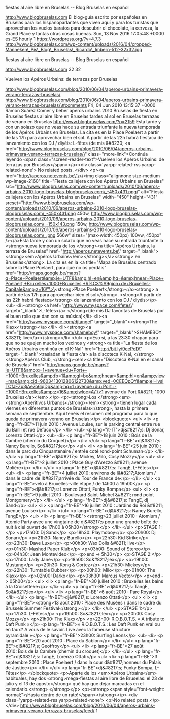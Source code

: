 fiestas al aire libre en Bruselas -- Blog Bruselas en español

http://www.blogbruselas.com El blog-guía escrito por españoles en
Bruselas para los hispanoparlantes que viven aquí y para los turistas
que aprovechan los vuelos baratos para descubrir el chocolate, la
cerveza, la Grand Place y tantas otras cosas buenas. Sun, 13 Nov 2016
17:05:48 +0000 es-ES hourly 1 https://wordpress.org/?v=4.7.3
http://www.blogbruselas.com/wp-content/uploads/2016/04/cropped-Manneken\_Pis\_Blog\_Bruselas\_Ricardo\_Imbern-512-32x32.jpg

fiestas al aire libre en Bruselas -- Blog Bruselas en español

http://www.blogbruselas.com 32 32

Vuelven los Apéros Urbains: de terrazas por Bruselas

http://www.blogbruselas.com/blog/2010/06/04/aperos-urbains-primavera-verano-terrazas-bruselas/
http://www.blogbruselas.com/blog/2010/06/04/aperos-urbains-primavera-verano-terrazas-bruselas/\#comments
Fri, 04 Jun 2010 13:15:37 +0000 Ramón Suárez Comer y beber aperos
urbains 2010 Bruselas de fiesta en Bruselas fiestas al aire libre en
Bruselas tardes al sol en Bruselas terrazas de verano en Bruselas
http://www.blogbruselas.com/?p=2159 Esta tarde y con un solazo que no
veas hace su entrada triunfante la nueva temporada de los Apéros Urbains
en Bruselas. La cita es en la Place Poelaert a partir de las 17h para
aprovechar bien el sol. A partir de las 22h habrá fiestaca de
lanzamiento con los DJ / diyéis: L-fêtes (de mis &\#8230; \<a
href=\"http://www.blogbruselas.com/blog/2010/06/04/aperos-urbains-primavera-verano-terrazas-bruselas/\"
class=\"more-link\"\>Continúa leyendo \<span
class=\"screen-reader-text\"\>Vuelven los Apéros Urbains: de terrazas
por Bruselas\</span\>\</a\>\<div class=\'yarpp-related-rss
yarpp-related-none\'\> No related posts. \</div\> \<p\>\<a
href=\"http://aperos.netevents.be\"\>\<img class=\"alignnone size-medium
wp-image-2160\" title=\"Fiesta callejera con los Apéros Urbains en
Bruselas\"
src=\"http://www.blogbruselas.com/wp-content/uploads/2010/06/aperos-urbains-2010-logo-bruselas-blogbruselas.com\_-450x431.png\"
alt=\"Fiesta callejera con los Apéros Urbains en Bruselas\"
width=\"450\" height=\"431\"
srcset=\"http://www.blogbruselas.com/wp-content/uploads/2010/06/aperos-urbains-2010-logo-bruselas-blogbruselas.com\_-450x431.png
450w,
http://www.blogbruselas.com/wp-content/uploads/2010/06/aperos-urbains-2010-logo-bruselas-blogbruselas.com\_-150x143.png
150w,
http://www.blogbruselas.com/wp-content/uploads/2010/06/aperos-urbains-2010-logo-bruselas-blogbruselas.com\_.png
566w\" sizes=\"(max-width: 450px) 100vw, 450px\" /\>\</a\>Esta tarde y
con un solazo que no veas hace su entrada triunfante la \<strong\>nueva
temporada de los \</strong\>\<a title=\"Apéros Urbains, la terraza de
Bruselas\" href=\"http://aperos.netevents.be\"
target=\"\_blank\"\>\<strong\>\<em\>Apéros
Urbains\</em\>\</strong\>\</a\>\<strong\> en Bruselas\</strong\>. La
cita es en la \<a title=\"Mapa de Bruselas centrado sobre la Place
Poelaert, para que no os perdáis\"
href=\"http://maps.google.be/maps?q=Place+Poelaert&amp;ie=UTF8&amp;hl=en&amp;hq=&amp;hnear=Place+Poelaert,+Bruxelles+1000+Bruxelles,+R%C3%A9gion+de+Bruxelles-Capitale&amp;z=16\"\>\<strong\>Place
Poelaert\</strong\>\</a\>\<strong\> a partir de las 17h para aprovechar
bien el sol\</strong\>. \<strong\>A partir de las 22h habrá
fiestaca\</strong\> de lanzamiento con los DJ / diyéis:\</p\> \<ul\>
\<li\>\<strong\>\<a href=\"http://www.myspace.com/lfetes\"
target=\"\_blank\"\>L-fêtes\</a\> \</strong\>(de mis DJ favoritas de
Bruselas por el buen rollo que dan con su música)\</li\> \<li\>\<a
href=\"http://www.myspace.com/djtange\"
target=\"\_blank\"\>\<strong\>The Klaxx\</strong\>\</a\>\</li\>
\<li\>\<strong\>\<a href=\"http://www.myspace.com/shameboy\"
target=\"\_blank\"\>SHAMEBOY &\#8211; live\</a\>\</strong\>\</li\>
\</ul\> \<p\>Eso sí, a las 23:30 chapan para que no se quejen mucho los
vecinos y \<strong\>\<a title=\"La fiesta de los Apéros Urbains continúa
en el K-Nal\" href=\"http://bit.ly/9eePeD\"
target=\"\_blank\"\>trasladan la fiesta\</a\> a la discoteca K-Nal,
\</strong\>\<strong\>Apéros Club, \</strong\>\<em\>\<a title=\"Discoteca
K-Nal en el canal de Bruselas\"
href=\"http://maps.google.be/maps?ie=UTF8&amp;q=1+avenue+du+Port+-+1000+Bruxelles&amp;fb=1&amp;gl=be&amp;hnear=&amp;hl=en&amp;view=map&amp;cid=9603413012806122730&amp;ved=0CEEQpQY&amp;ei=ivsITOfJFZu3jAe7o6iqDg&amp;hq=1+avenue+du+Port+-+1000+Bruxelles&amp;z=16&amp;iwloc=A\"\>1
avenue du Port &\#8211; 1000 Bruxelles\</a\>\</em\>.\</p\>
\<p\>\<strong\>Los \</strong\>\<em\>\<strong\>Aperitivos
Urbanos\</strong\>\</em\>\<strong\> tienen lugar cada viernes en
diferentes puntos de Bruselas\</strong\>, hasta la primera semana de
septiembre. Aquí tenéis el resumen del programa para lo que queda de
primavera-verano en Bruselas:\</p\> \<blockquote\> \<ul\> \<li\> \<p
lang=\"fr-BE\"\>11 juin 2010 : Avenue Louise, sur le parking central
entre rue du Bailli et rue Defacq\</p\> \</li\> \</ul\> \<p
lang=\"it-IT\"\>dj&\#8217;s: Dj Sonar, Lorenzo Ottati\</p\> \<ul\>
\<li\> \<p lang=\"fr-BE\"\>18 juin 2010 : Bois de la Cambre (chemin du
Croquet)\</p\> \</li\> \</ul\> \<p lang=\"fr-BE\"\>dj&\#8217;s: Nancy
Burello, So&\#8217;lex\</p\> \<ul\> \<li\> \<p lang=\"fr-BE\"\>25 juin
2010 : dans le parc du Cinquantenaire / entrée coté rond-point
Schuman\</p\> \</li\> \</ul\> \<p lang=\"fr-BE\"\>dj&\#8217;s: Mickey,
Milo, Cosy Mozzy\</p\> \<ul\> \<li\> \<p lang=\"fr-BE\"\>2 juillet
2010 : Place Guy d'Arezzo &\#8211; avenue Molière\</p\> \</li\> \</ul\>
\<p lang=\"fr-BE\"\>dj&\#8217;s: TangE, L-Fêtes\</p\> \<ul\> \<li\> \<p
lang=\"fr-BE\"\>4 juillet 2010: environs de l&\#8217;Atomium / dans le
cadre de l&\#8217;arrivée du Tour de France de\</p\> \</li\> \</ul\> \<p
lang=\"fr-BE\"\>vélo à Bruxelles-ville étape / de 14h00 à 19h00\</p\>
\<p lang=\"fr-BE\"\>dj&\#8217;s: Lorenzo Ottati, Funky Bompa\</p\>
\<ul\> \<li\> \<p lang=\"fr-BE\"\>9 juillet 2010 : Boulevard
Saint-Michel &\#8211; rond point Montgomery\</p\> \</li\> \</ul\> \<p
lang=\"fr-BE\"\>dj&\#8217;s: TangE, dj Sand\</p\> \<ul\> \<li\> \<p
lang=\"fr-BE\"\>16 juillet 2010 : Jardins du Roi &\#8211; avenue
Louise\</p\> \</li\> \</ul\> \<p lang=\"fr-BE\"\>dj&\#8217;s: Nancy
Burello, TangE\</p\> \<ul\> \<li\> \<p lang=\"fr-BE\"\>\<strong\>23
juillet 2010 : Atomium / Atomic Party avec une vingtaine de dj&\#8217;s
pour une grande boîte de nuit à ciel ouvert de 17h00 à
05h30\</strong\>\</p\> \</li\> \</ul\> \<p\>STAGE 1:\</p\> \<p\>17h00:
Dj Sand\</p\> \<p\>18h30: Playmoboy\</p\> \<p\>20h00: Dj Sonar\</p\>
\<p\>21h30: Nancy Burello\</p\> \<p\>22h30: Kid Strike\</p\> \<p\>23h30:
Dave Luxe\</p\> \<p\>00h30: Wax Dolls &\#8211; live\</p\> \<p\>01h30:
Mashed Paper Klub\</p\> \<p\>03h00: Sound of Stereo\</p\> \<p\>04h30:
Jean Montevideo\</p\> \<p\>end -&gt; 5h30\</p\> \<p\>STAGE 2:\</p\>
\<p\>17h00: Lady Jane\</p\> \<p\>18h00: So&\#8217;lex\</p\> \<p\>19h00:
Mustang\</p\> \<p\>20h30: Kong &amp; Cortez\</p\> \<p\>21h30:
Mickey\</p\> \<p\>22h30: Turntable Dubber\</p\> \<p\>00h00: Milo\</p\>
\<p\>01h00: The Klaxx\</p\> \<p\>02h00: Darko\</p\> \<p\>03h30: Marcus
Vector\</p\> \<p\>end -&gt; 05h00\</p\> \<ul\> \<li\> \<p
lang=\"fr-BE\"\>30 juillet 2010 : Bruxelles les bains à la
Croisetteke\</p\> \</li\> \</ul\> \<p lang=\"fr-BE\"\>dj&\#8217;s:
TangE, So&\#8217;lex\</p\> \<ul\> \<li\> \<p lang=\"fr-BE\"\>6 août
2010 : Parc Royal\</p\> \</li\> \</ul\> \<p lang=\"fr-BE\"\>dj&\#8217;s:
Lorenzo Ottati\</p\> \<ul\> \<li\> \<p lang=\"fr-BE\"\>\<strong\>13 août
2010 : Place des Musées / dans le cadre du Brussels Summer
Festival\</strong\>\</p\> \</li\> \</ul\> \<p\>STAGE 1:\</p\>
\<p\>17h30: L-Fêtes\</p\> \<p\>19h00: So&\#8217;lex\</p\> \<p\>20h00:
Cosy Mozzy\</p\> \<p\>21h00: The Klaxx\</p\> \<p\>22h00: R.O.B.O.T.S.
« A tribute to Daft Punk »\</p\> \<p lang=\"fr-BE\"\>« R.O.B.O.T.S.: Les
Daft Punk en vrai ou en faux? A vous de le savoir. Live avec la fameuse
structure pyramidale »\</p\> \<p lang=\"fr-BE\"\>23h00: Surfing
Leons\</p\> \<ul\> \<li\> \<p lang=\"fr-BE\"\>20 août 2010 : Place du
Sablon\</p\> \</li\> \</ul\> \<p lang=\"fr-BE\"\>dj&\#8217;s;
Geoffroy\</p\> \<ul\> \<li\> \<p lang=\"fr-BE\"\>27 août
2010: Bois de la Cambre (chemin du croquet)\</p\> \</li\> \</ul\> \<p
lang=\"fr-BE\"\>dj&\#8217;s: TangE, Lorenzo Ottati\</p\> \<ul\> \<li\>
\<p lang=\"fr-BE\"\>3 septembre 2010 : Place Poelaert / dans la cour
d&\#8217;honneur du Palais de Justice\</p\> \</li\> \</ul\> \<p
lang=\"fr-BE\"\>dj&\#8217;s; Funky Bompa, L-Fêtes\</p\> \</blockquote\>
\<p\>Aparte de los \<em\>Apéros Urbains\</em\> habituales, hay dos
\<strong\>mega-fiestas al aire libre de Bruselas: el 23 de julio y el 13
de agosto\</strong\> qué hay que dejar marcadas en el
calendario.\<strong\> \</strong\>\</p\> \<p\>\<strong\>\<span
style=\"font-weight: normal;\"\>¡Hasta dentro de un
rato!\</span\>\</strong\>\</p\> \<div class=\'yarpp-related-rss
yarpp-related-none\'\> \<p\>No related posts.\</p\> \</div\>
http://www.blogbruselas.com/blog/2010/06/04/aperos-urbains-primavera-verano-terrazas-bruselas/feed/
1
